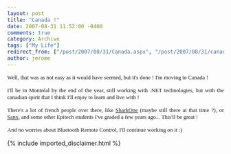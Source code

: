 ```yaml
---
layout: post
title: "Canada !"
date: 2007-08-31 11:52:00 -0400
comments: true
category: Archive
tags: ["My Life"]
redirect_from: ["/post/2007/08/31/Canada.aspx", "/post/2007/08/31/canada.aspx"]
author: jerome
---
```

<!-- more -->
<p align="justify">
<font face="Verdana" size="2">Well, that was as not easy as it would have seemed, but it&#39;s done ! I&#39;m moving to Canada !</font> 
</p>
<p align="justify">
<font face="Verdana" size="2">I&#39;ll be in Montr&eacute;al by the end of the year, still working&nbsp;with&nbsp;.NET technologies, but with the canadian spirit that I think I&#39;ll enjoy to learn and live with ! </font>
</p>
<p align="justify">
<font face="Verdana" size="2">There&#39;s a lot of french people over there, like <a href="http://www.virb.com/sharkone">SharkOne</a>&nbsp;(maybe still there at that time&nbsp;?), or <a href="http://www.fxteam.net/">Sanx</a>, and some other Epitech students I&#39;ve graded a few years ago... This&#39;ll be great !</font> 
</p>
<p align="justify">
<font face="Verdana" size="2">And no worries about Bluetooth Remote Control, I&#39;ll continue working on it :)</font> 
</p>

{% include imported_disclaimer.html %}
